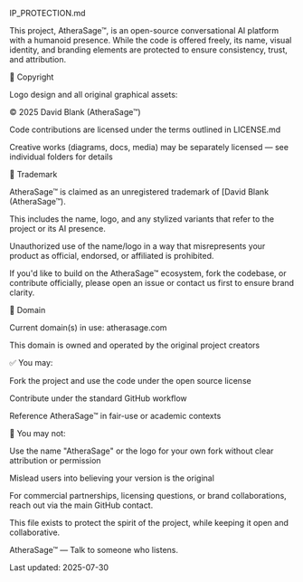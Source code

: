 IP_PROTECTION.md

This project, AtheraSage™, is an open-source conversational AI platform with a humanoid presence. While the code is offered freely, its name, visual identity, and branding elements are protected to ensure consistency, trust, and attribution.

🔹 Copyright

Logo design and all original graphical assets:

© 2025 David Blank (AtheraSage™)

Code contributions are licensed under the terms outlined in LICENSE.md

Creative works (diagrams, docs, media) may be separately licensed — see individual folders for details

🔹 Trademark

AtheraSage™ is claimed as an unregistered trademark of [David Blank (AtheraSage™).

This includes the name, logo, and any stylized variants that refer to the project or its AI presence.

Unauthorized use of the name/logo in a way that misrepresents your product as official, endorsed, or affiliated is prohibited.

If you'd like to build on the AtheraSage™ ecosystem, fork the codebase, or contribute officially, please open an issue or contact us first to ensure brand clarity.

🔹 Domain

Current domain(s) in use: atherasage.com

This domain is owned and operated by the original project creators

✅ You may:

Fork the project and use the code under the open source license

Contribute under the standard GitHub workflow

Reference AtheraSage™ in fair-use or academic contexts

🚫 You may not:

Use the name "AtheraSage" or the logo for your own fork without clear attribution or permission

Mislead users into believing your version is the original

For commercial partnerships, licensing questions, or brand collaborations, reach out via the main GitHub contact.

This file exists to protect the spirit of the project, while keeping it open and collaborative.

AtheraSage™ — Talk to someone who listens.

Last updated: 2025-07-30

